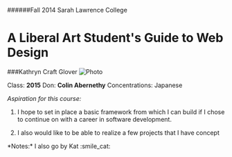 ######Fall 2014 Sarah Lawrence College

A Liberal Art Student's Guide to Web Design
======

###Kathryn Craft Glover
![Photo](https://fbcdn-sphotos-a-a.akamaihd.net/hphotos-ak-xpa1/v/t1.0-9/10552476_10153127738007334_8766227596645352_n.jpg?oh=577b42e430bad3cc2233af0e36fb1fab&oe=549FF61F&__gda__=1419783970_71cecac592b3c65248f53cb797bdb165)

Class: **2015**
Don: **Colin Abernethy**
Concentrations: Japanese 

*Aspiration for this course:* 

1. I hope to set in place a basic framework from which I can build if I chose to continue on with a career in software development.

2. I also would like to be able to realize a few projects that I have concept

<footer>*Notes:*
I also go by Kat :smile_cat:</footer>